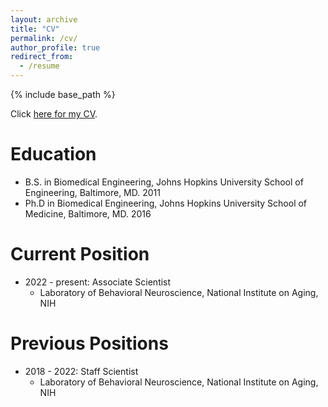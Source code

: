 ```yaml
---
layout: archive
title: "CV"
permalink: /cv/
author_profile: true
redirect_from:
  - /resume
---
```


{% include base_path %}

Click [here for my CV](https://drive.google.com/file/d/1RvH78YMRSEHIDiqHL8BPqF0c0FcZ8cXb/view?usp=share_link).

Education
======
* B.S. in Biomedical Engineering, Johns Hopkins University School of Engineering, Baltimore, MD. 2011
* Ph.D in Biomedical Engineering, Johns Hopkins University School of Medicine, Baltimore, MD. 2016

Current Position
======
* 2022 - present: Associate Scientist
  * Laboratory of Behavioral Neuroscience, National Institute on Aging, NIH

Previous Positions
======
* 2018 - 2022: Staff Scientist
  * Laboratory of Behavioral Neuroscience, National Institute on Aging, NIH